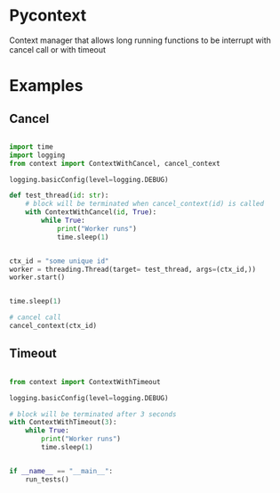 # Pycontext

Context manager that allows long running functions to be interrupt with cancel call or with timeout

# Examples

## Cancel

```python

import time
import logging
from context import ContextWithCancel, cancel_context

logging.basicConfig(level=logging.DEBUG)

def test_thread(id: str):
    # block will be terminated when cancel_context(id) is called
    with ContextWithCancel(id, True):
        while True:
            print("Worker runs")
            time.sleep(1)


ctx_id = "some unique id"
worker = threading.Thread(target= test_thread, args=(ctx_id,))
worker.start()


time.sleep(1)

# cancel call
cancel_context(ctx_id)

```

## Timeout

```python

from context import ContextWithTimeout

logging.basicConfig(level=logging.DEBUG)

# block will be terminated after 3 seconds
with ContextWithTimeout(3):
    while True:
        print("Worker runs")
        time.sleep(1)


if __name__ == "__main__":
    run_tests()

```